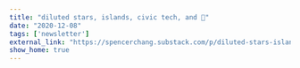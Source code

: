 ```yaml
---
title: "diluted stars, islands, civic tech, and 🍜"
date: "2020-12-08"
tags: ['newsletter']
external_link: "https://spencerchang.substack.com/p/diluted-stars-islands-civic-tech"
show_home: true
---
```


